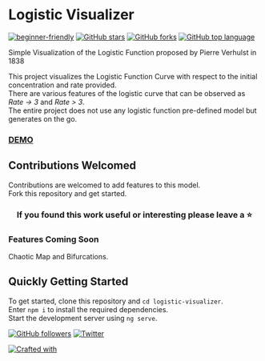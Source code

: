 # Logistic Visualizer

[![beginner-friendly](https://img.shields.io/badge/beginner-friendly-tomato.svg?style=flat&logo=git)](https://github.com/dipan29/Logistic-Visualizer/issues) [![GitHub stars](https://img.shields.io/github/stars/dipan29/Logistic-Visualizer.svg?logo=github)](https://github.com/dipan29/Logistic-Visualizer/stargazers) [![GitHub forks](https://img.shields.io/github/forks/dipan29/Logistic-Visualizer.svg?logo=github&color=teal)](https://github.com/dipan29/Logistic-Visualizer/network) [![GitHub top language](https://img.shields.io/github/languages/top/dipan29/Logistic-Visualizer?color=yellow&logo=typescript)](https://github.com/dipan29/Logistic-Visualizer/)

Simple Visualization of the Logistic Function proposed by Pierre Verhulst in 1838  

This project visualizes the Logistic Function Curve with respect to the initial concentration and rate provided.  
There are various features of the logistic curve that can be observed as *Rate -> 3* and *Rate > 3*.  
The entire project does not use any logistic function pre-defined model but generates on the go. 

### [DEMO](https://logistic-visualizer.netlify.app/)

## Contributions Welcomed

Contributions are welcomed to add features to this model.  
Fork this repository and get started.  

<h3 align="center">If you found this work useful or interesting please leave a ⭐</h3>

### Features Coming Soon

Chaotic Map and Bifurcations.


## Quickly Getting Started

To get started, clone this repository and ``cd logistic-visualizer``.  
Enter ``npm i`` to install the required dependencies.  
Start the development server using ``ng serve``.  

[![GitHub followers](https://img.shields.io/github/followers/dipan29.svg?label=Follow%20@dipanr29&style=social)](https://github.com/dipan29/) [![Twitter](https://img.shields.io/twitter/follow/dipanr29?style=social)](https://twitter.com/dipanr29) 

[![Crafted with ](https://forthebadge.com/images/badges/built-with-Angular-love.svg)](https://github.com/dipan29/)
